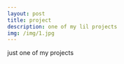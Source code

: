 ```yaml
---
layout: post
title: project
description: one of my lil projects
img: /img/1.jpg
---
```


just one of my projects